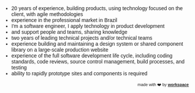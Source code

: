 


<link href="https://fonts.googleapis.com/css?family=Montserrat&display=swap" rel="stylesheet">


- 20 years of experience, building products, using technology focused on the client, with agile methodologies
- experience in the professional market in Brazil
- I'm a software engineer, I apply technology in product development
- and support people and teams, sharing knowledge
- two years of leading technical projects and/or technical teams
- experience building and maintaining a design system or shared component library on a large-scale production website
- experience of the full software development life cycle, including coding standards, code reviews, source control management, build processes, and testing
- ability to rapidly prototype sites and components is required



<div style="text-align: right; float: right;">
 <span style="font-size: 11px"> made with ❤️ by </span>
 <a href="http://workspace.ciro-maciel.me" style="font-size: 11px" target="_blank">
   <strong style="font-size: 11px">workspace</strong>
 </a>
</div>


<!--
- https://www.youtube.com/watch?v=aUkklJzYOvs
-->

<style>
 * {
    font-family: 'Montserrat', sans-serif !important;
     font-size: 14px;
  }
 h1 {
    font-size: 23px; 
 }
 h1 a{
    display: none;
 }
 h1:after {
  content: 'how do we deliver Value?';
 }
 .container-lg{
  max-width: 900px
 }
 hr {
  height: 0px !important;
  border-bottom: 1px solid #eaecef !important;
  margin-bottom: 10px !important;
 }
</style>
